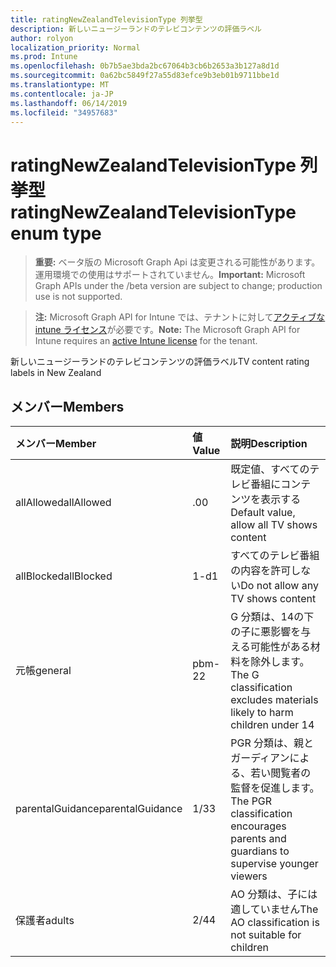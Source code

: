 ```yaml
---
title: ratingNewZealandTelevisionType 列挙型
description: 新しいニュージーランドのテレビコンテンツの評価ラベル
author: rolyon
localization_priority: Normal
ms.prod: Intune
ms.openlocfilehash: 0b7b5ae3bda2bc67064b3cb6b2653a3b127a8d1d
ms.sourcegitcommit: 0a62bc5849f27a55d83efce9b3eb01b9711bbe1d
ms.translationtype: MT
ms.contentlocale: ja-JP
ms.lasthandoff: 06/14/2019
ms.locfileid: "34957683"
---
```

# <a name="ratingnewzealandtelevisiontype-enum-type"></a><span data-ttu-id="5a801-103">ratingNewZealandTelevisionType 列挙型</span><span class="sxs-lookup"><span data-stu-id="5a801-103">ratingNewZealandTelevisionType enum type</span></span>

> <span data-ttu-id="5a801-104">**重要:** ベータ版の Microsoft Graph Api は変更される可能性があります。運用環境での使用はサポートされていません。</span><span class="sxs-lookup"><span data-stu-id="5a801-104">**Important:** Microsoft Graph APIs under the /beta version are subject to change; production use is not supported.</span></span>

> <span data-ttu-id="5a801-105">**注:** Microsoft Graph API for Intune では、テナントに対して[アクティブな intune ライセンス](https://go.microsoft.com/fwlink/?linkid=839381)が必要です。</span><span class="sxs-lookup"><span data-stu-id="5a801-105">**Note:** The Microsoft Graph API for Intune requires an [active Intune license](https://go.microsoft.com/fwlink/?linkid=839381) for the tenant.</span></span>

<span data-ttu-id="5a801-106">新しいニュージーランドのテレビコンテンツの評価ラベル</span><span class="sxs-lookup"><span data-stu-id="5a801-106">TV content rating labels in New Zealand</span></span>

## <a name="members"></a><span data-ttu-id="5a801-107">メンバー</span><span class="sxs-lookup"><span data-stu-id="5a801-107">Members</span></span>
|<span data-ttu-id="5a801-108">メンバー</span><span class="sxs-lookup"><span data-stu-id="5a801-108">Member</span></span>|<span data-ttu-id="5a801-109">値</span><span class="sxs-lookup"><span data-stu-id="5a801-109">Value</span></span>|<span data-ttu-id="5a801-110">説明</span><span class="sxs-lookup"><span data-stu-id="5a801-110">Description</span></span>|
|:---|:---|:---|
|<span data-ttu-id="5a801-111">allAllowed</span><span class="sxs-lookup"><span data-stu-id="5a801-111">allAllowed</span></span>|<span data-ttu-id="5a801-112">.0</span><span class="sxs-lookup"><span data-stu-id="5a801-112">0</span></span>|<span data-ttu-id="5a801-113">既定値、すべてのテレビ番組にコンテンツを表示する</span><span class="sxs-lookup"><span data-stu-id="5a801-113">Default value, allow all TV shows content</span></span>|
|<span data-ttu-id="5a801-114">allBlocked</span><span class="sxs-lookup"><span data-stu-id="5a801-114">allBlocked</span></span>|<span data-ttu-id="5a801-115">1-d</span><span class="sxs-lookup"><span data-stu-id="5a801-115">1</span></span>|<span data-ttu-id="5a801-116">すべてのテレビ番組の内容を許可しない</span><span class="sxs-lookup"><span data-stu-id="5a801-116">Do not allow any TV shows content</span></span>|
|<span data-ttu-id="5a801-117">元帳</span><span class="sxs-lookup"><span data-stu-id="5a801-117">general</span></span>|<span data-ttu-id="5a801-118">pbm-2</span><span class="sxs-lookup"><span data-stu-id="5a801-118">2</span></span>|<span data-ttu-id="5a801-119">G 分類は、14の下の子に悪影響を与える可能性がある材料を除外します。</span><span class="sxs-lookup"><span data-stu-id="5a801-119">The G classification excludes materials likely to harm children under 14</span></span>|
|<span data-ttu-id="5a801-120">parentalGuidance</span><span class="sxs-lookup"><span data-stu-id="5a801-120">parentalGuidance</span></span>|<span data-ttu-id="5a801-121">1/3</span><span class="sxs-lookup"><span data-stu-id="5a801-121">3</span></span>|<span data-ttu-id="5a801-122">PGR 分類は、親とガーディアンによる、若い閲覧者の監督を促進します。</span><span class="sxs-lookup"><span data-stu-id="5a801-122">The PGR classification encourages parents and guardians to supervise younger viewers</span></span>|
|<span data-ttu-id="5a801-123">保護者</span><span class="sxs-lookup"><span data-stu-id="5a801-123">adults</span></span>|<span data-ttu-id="5a801-124">2/4</span><span class="sxs-lookup"><span data-stu-id="5a801-124">4</span></span>|<span data-ttu-id="5a801-125">AO 分類は、子には適していません</span><span class="sxs-lookup"><span data-stu-id="5a801-125">The AO classification is not suitable for children</span></span>|





